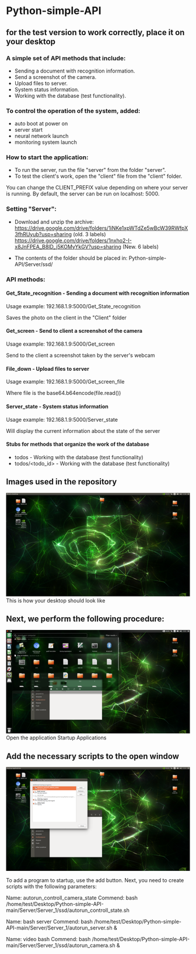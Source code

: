 # Python-simple-API
## for the test version to work correctly, place it on your desktop
### A simple set of API methods that include:

+ Sending a document with recognition information.
+ Send a screenshot of the camera.
+ Upload files to server.
+ System status information.
+ Working with the database (test functionality).

### To control the operation of the system, added:
+ auto boot at power on
+ server start
+ neural network launch
+ monitoring system launch

### How to start the application:
+ To run the server, run the file "server" from the folder "server".
+ To test the client's work, open the "client" file from the "client" folder.

You can change the CLIENT_PREFIX value depending on where your server is running. By default, the server can be run on localhost: 5000.

### Setting "Server":
+ Download and unzip the archive:
https://drive.google.com/drive/folders/1iNKe1xpWTdZe5wBcW39RWfpX3fhRUyub?usp=sharing (old. 3 labels)
https://drive.google.com/drive/folders/1nxho2-I-x8JnFPEA_B8ID_j5KOMyYkGV?usp=sharing (New. 6 labels)

+ The contents of the folder should be placed in: Python-simple-API/Server/ssd/

### API methods:
#### Get_State_recognition -  Sending a document with recognition information

Usage example: 
192.168.1.9:5000/Get_State_recognition

Saves the photo on the client in the "Client" folder

#### Get_screen - Send to client a screenshot of the camera

Usage example: 
192.168.1.9:5000/Get_screen

Send to the client a screenshot taken by the server's webcam

#### File_down - Upload files to server

Usage example: 
192.168.1.9:5000/Get_screen_file

Where file is the base64.b64encode(file.read())
 
#### Server_state - System status information

Usage example: 
192.168.1.9:5000/Server_state

Will display the current information about the state of the server

#### Stubs for methods that organize the work of the database
+ todos - Working with the database (test functionality)
+ todos/<todo_id> - Working with the database (test functionality)

## Images used in the repository
![Иллюстрация к проекту](https://github.com/ALCHEMIST404/Python-simple-API/blob/main/img/1.png)
This is how your desktop should look like
## Next, we perform the following procedure:
![Иллюстрация к проекту](https://github.com/ALCHEMIST404/Python-simple-API/blob/main/img/2.png)
Open the application Startup Applications
## Add the necessary scripts to the open window
![Иллюстрация к проекту](https://github.com/ALCHEMIST404/Python-simple-API/blob/main/img/3.png)

To add a program to startup, use the add button.
Next, you need to create scripts with the following parameters:

Name: autorun_controll_camera_state
Commend: bash /home/test/Desktop/Python-simple-API-main/Server/Server_1/ssd/autorun_controll_state.sh

Name: bash server
Commend: bash /home/test/Desktop/Python-simple-API-main/Server/Server_1/autorun_server.sh &

Name: video bash
Commend: bash /home/test/Desktop/Python-simple-API-main/Server/Server_1/ssd/autorun_camera.sh &

